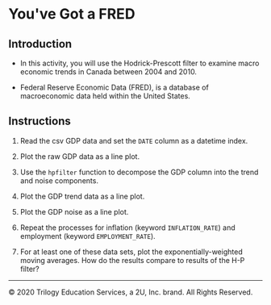 # You've Got a FRED

## Introduction

* In this activity, you will use the Hodrick-Prescott filter to examine macro economic trends in Canada between 2004 and 2010.

* Federal Reserve Economic Data (FRED), is a database of macroeconomic data held within the United States.

## Instructions

1. Read the csv GDP data and set the `DATE` column as a datetime index.

2. Plot the raw GDP data as a line plot.

3. Use the `hpfilter` function to decompose the GDP column into the trend and noise components.

4. Plot the GDP trend data as a line plot.

5. Plot the GDP noise as a line plot.

6. Repeat the processes for inflation (keyword `INFLATION_RATE`) and employment (keyword `EMPLOYMENT_RATE`).

7. For at least one of these data sets, plot the exponentially-weighted moving averages. How do the results compare to results of the H-P filter?

---

© 2020 Trilogy Education Services, a 2U, Inc. brand. All Rights Reserved.
